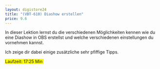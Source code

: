 ```yaml
---
layout: digistore24
title: "(VBT-610) Diashow erstellen"
price: 9.6
---
```

<p>In dieser Lektion lernst du die verschiedenen M&#xF6;glichkeiten kennen wie du eine Diashow in OBS erstellst und welche verschiedenen einstellungen du vornehmen kannst.&#xA0;</p>
<p>Ich zeige dir dabei einige zus&#xE4;tzliche sehr pfiffige Tipps.</p>
<p><span style="background-color:#ffff00;">Laufzeit: 17:25 Min&#xA0;</span></p>